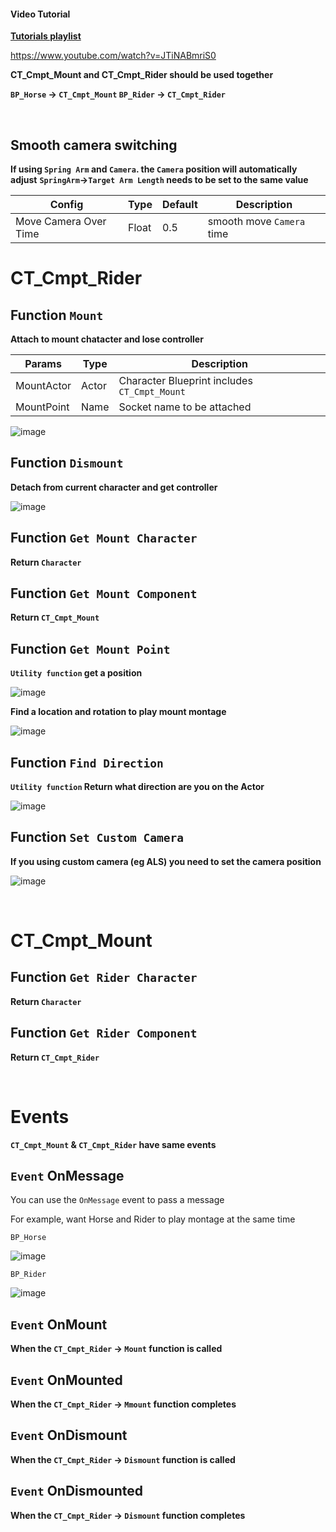#### Video Tutorial 

**[Tutorials playlist](https://www.youtube.com/playlist?list=PL3wXnfaYKI8TwfoK_wtQ3oYVUqqynwOK7)**


https://www.youtube.com/watch?v=JTiNABmriS0

 **CT_Cmpt_Mount and CT_Cmpt_Rider should be used together**

**`BP_Horse` -> `CT_Cmpt_Mount`
`BP_Rider` -> `CT_Cmpt_Rider`**


&nbsp;

## Smooth camera switching
**If  using `Spring Arm` and `Camera`. the `Camera` position will automatically adjust**
**`SpringArm`->`Target Arm Length` needs to be set to the same value**


| Config| Type | Default| Description |
| ----------- | ----------- | ----------- | ----------- |
| Move Camera Over Time |  Float |  0.5 |  smooth move `Camera ` time


# **CT_Cmpt_Rider**
## Function `Mount` 

**Attach to mount chatacter and lose controller**

| Params | Type | Description |
| ----------- | ----------- | ----------- |
| MountActor|  Actor |  Character Blueprint includes `CT_Cmpt_Mount`
| MountPoint |  Name |  Socket name to be attached

![image](https://user-images.githubusercontent.com/87846878/169576914-44d8cd49-f13e-4cca-a15a-bd159a0b75c0.png)

## Function `Dismount`
**Detach from current character and get controller**

![image](https://user-images.githubusercontent.com/87846878/169576942-e924e646-9a21-4375-b74b-8b0322fbee7c.png)


## Function `Get Mount Character`
**Return `Character`**

## Function `Get Mount Component`
**Return `CT_Cmpt_Mount`**


## Function `Get Mount Point`
**`Utility function` get a position**

![image](https://user-images.githubusercontent.com/87846878/169576974-ad5b5e7f-2606-4233-ad45-2730952a3d5a.png)

**Find a location and rotation to play mount montage**



![image](https://user-images.githubusercontent.com/87846878/169577020-f9c34aa6-1849-4c4a-ab0a-5e220d0703fd.png)


## Function `Find Direction`
**`Utility function` Return what direction are you on the Actor**


![image](https://user-images.githubusercontent.com/87846878/169577065-ef4efe6a-eaef-418e-bb4a-52a890827c66.png)


## Function `Set Custom Camera`
**If you using custom camera (eg ALS) you need to set the camera position**

![image](https://user-images.githubusercontent.com/87846878/169577095-5d9100fe-c03c-4101-b552-435a663a00e7.png)

&nbsp;
# **CT_Cmpt_Mount**
## Function `Get Rider Character` 

**Return `Character`**
## Function `Get Rider Component` 

**Return `CT_Cmpt_Rider`**

&nbsp;
# Events
**`CT_Cmpt_Mount` & `CT_Cmpt_Rider` have same events**
## `Event` OnMessage
You can use the `OnMessage` event to pass a message

For example, want Horse and Rider to play montage at the same time

`BP_Horse`

![image](https://user-images.githubusercontent.com/87846878/169577136-ff76fdec-9d3b-484b-bbe3-7f3b67e46ecf.png)

`BP_Rider`

![image](https://user-images.githubusercontent.com/87846878/169577164-c53a3b71-d793-4af1-9e28-7b4be795f4e2.png)

## `Event`  OnMount

**When the `CT_Cmpt_Rider` -> `Mount` function is called**


## `Event`  OnMounted

**When the `CT_Cmpt_Rider` -> `Mmount` function completes**

## `Event`  OnDismount

**When the `CT_Cmpt_Rider` -> `Dismount` function is called**


## `Event`  OnDismounted

**When the `CT_Cmpt_Rider` -> `Dismount` function completes**
